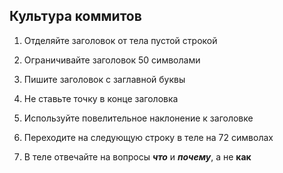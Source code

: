 ## Культура коммитов

1. Отделяйте заголовок от тела пустой строкой

2. Ограничивайте заголовок 50 символами

3. Пишите заголовок с заглавной буквы

4. Не ставьте точку в конце заголовка

5. Используйте повелительное наклонение к заголовке

6. Переходите на следующую строку в теле на 72 символах

7. В теле отвечайте на вопросы ***что*** и ***почему***, а не **как**